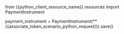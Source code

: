from {{python_client_resource_name}}.resources import PaymentInstrument

payment_instrument = PaymentInstrument(**{{associate_token_scenario_python_request}}).save()